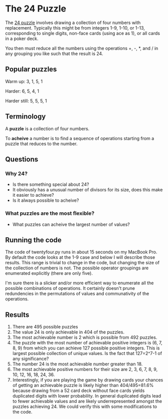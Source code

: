 # The 24 Puzzle

The [24 puzzle](https://en.wikipedia.org/wiki/24_(puzzle)) involves drawing a collection of four numbers with replacement.
Typically this might be from integers 1-9, 1-10, or 1-13, corresponding to single digits, non-face cards (using ace as 1),
or all cards in a poker deck.

You then must reduce all the numbers using the operations +, -, *, and / in any grouping you like such that the result is 24.

## Popular puzzles

Warm up: 3, 1, 5, 1

Harder: 6, 5, 4, 1

Harder still: 5, 5, 5, 1


## Terminology

A __puzzle__ is a collection of four numbers.

To __acheive__ a number is to find a sequence of operations starting from a puzzle that reduces to the number.

## Questions

### Why 24?

* Is there something special about 24?
* It obviously has a unusual number of divisors for its size, does this make it easier to achieve?
* Is it always possible to acheive?


### What puzzles are the most flexible?

* What puzzles can acheive the largest number of values?


## Running the code

The code of twentyfour.py runs in about 15 seconds on my MacBook Pro.
By default the code looks at the 1-9 case and below I will describe those results.
This range is trivial to change in the code, but changing the size of the collection of numbers is not.
The possible operator groupings are enumerated explicitly (there are only five).

I'm sure there is a slicker and/or more efficient way to enumerate all the possible combinations of operations.
It certainly doesn't prune redundencies in the permutations of values and communativity of the operations.

## Results

1. There are 495 possible puzzles
1. The value 24 is only achievable in 404 of the puzzles.
1. The most achievable number is 2 which is possible from 492 puzzles.
1. The puzzle with the most number of achievable positive integers is (6, 7, 8, 9) from which you can achieve 127 possible positive integers.
   This is largest possible collection of unique values. Is the fact that 127=2^7-1 of any significance?
1. The number 24 is the most achievable number greater than 18.
1. The most achievable positive numbers for their size are 2, 3, 6, 7, 8, 9, 10, 12, 16, 18, 24, 36.
1. Interestingly, if you are playing the game by drawing cards your chances of getting an achievable puzzle is likely higher than 404/495=81.6%
   because drawing from a 52 card deck without face cards yields duplicated digits with lower probability.
   In general duplicated digits lead to fewer achievable values and are likely underrepresented amongst the puzzles achieving 24.
   We could verify this with some modifications to the code.




